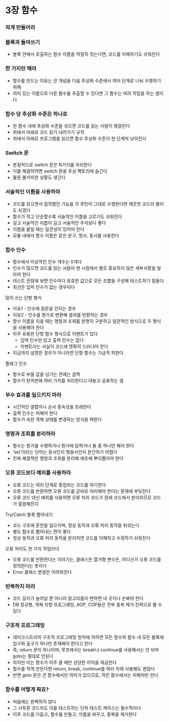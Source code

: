 # 3장 함수

### 작게 만들어라

### 블록과 들여쓰기

- 블록 안에서 호출하는 함수 이름을 적절히 짓는다면, 코드를 이해하기도 쉬워진다

### 한 가지만 해라

- 함수를 만드는 이유는 큰 개념을 다음 추상화 수준에서 여러 단계로 나눠 수행하기 위해
- 의미 있는 이름으로 다른 함수를 추출할 수 있다면 그 함수는 여러 작업을 하는 셈이다

### 함수 당 추상화 수준은 하나로

- 한 함수 내에 추상화 수준을 섞으면 코드를 읽는 사람이 헷갈린다
- 위에서 아래로 코드 읽기 내려가기 규칙
- 위에서 아래로 프로그램을 읽으면 함수 추상화 수준이 한 단계씩 낮아진다

### Switch 문

- 본질적으로 switch 문은 N가지를 처리한다
- 이를 해결하려면 switch 문을 추상 팩토리에 숨긴다
- 물론 불가피한 상황도 생긴다

### 서술적인 이름을 사용하라

- 코드를 읽으면서 짐작했던 기능을 각 루틴이 그대로 수행한다면 깨끗한 코드라 불러도 되겠다
- 함수가 작고 단순할수록 서술적인 이름을 고르기도 쉬워진다
- 길고 서술적인 이름이 길고 서술적인 주석보다 좋다
- 이름을 붙일 때는 일관성이 있어야 한다
- 모듈 내에서 함수 이름은 같은 문구, 명사, 동사를 사용한다

### 함수 인수

- 함수에서 이상적인 인수 개수는 0개다
- 인수가 많으면 코드를 읽는 사람이 현 시점에서 별로 중요하지 않은 세부사항을 알아야 한다
- 테스트 관점에 보면 인수마다 유효한 값으로 모든 조합을 구성해 테스트하기 힘들다
- 최선은 입력 인수가 없는 경우이다

많이 쓰는 단항 형식

- 이유1 - 인수에 질문을 던지는 경우
- 이유2 - 인수를 뭔가로 변환해 결과를 반환하는 경우
- 함수 이름을 지을 때는 명령과 조회를 분명히 구분하고 일관적인 방식으로 두 형식을 사용해야 한다
- 아주 유용한 단항 함수 형식으로 이벤트가 있다
    - 입력 인수만 있고 출력 인수는 없다
    - 이벤트라는 사실이 코드에 명확히 드러나야 한다
- 지금까지 설명한 경우가 아니라면 단항 함수는 가급적 피한다

플래그 인수

- 함수로 부울 값을 넘기는 관례는 끔찍
- 함수가 한꺼번에 여러 가지를 처리한다고 대놓고 공표하는 셈

### 부수 효과를 일으키지 마라

- 시간적인 결합이나 순서 종속성을 초래한다
- 출력 인수는 피해야 한다
- 함수가 속한 객체 상태를 변경하는 방식을 택한다

### 명령과 조회를 분리하라

- 함수는 뭔가를 수행하거나 뭔가에 답하거나 둘 중 하나만 해야 한다
- ‘set’이라는 단어는 동사인지 형용사인지 분간하기 어렵다
- 진짜 해결책은 명령과 조회를 분리해 애초에 뿌리뽑아야 한다

### 오류 코드보다 예외를 사용하라

- 오류 코드는 여러 단계로 중첩되는 코드를 야기한다
- 오류 코드를 반환하면 오류 코드를 곧바로 처리해야 한다는 문제에 부딪힌다
- 오류 코드 대신 예외를 사용하면 오류 처리 코드가 원래 코드에서 분리되므로 코드가 깔끔해진다

Try/Catch 블록 뽑아내기

- 코드 구조에 혼란을 일으키며, 정상 동작과 오류 처리 동작을 뒤섞는다
- 별도 함수로 뽑아내는 편이 좋다
- 정상 동작과 오류 처리 동작을 분리하면 코드를 이해하고 수정하기 쉬워진다

오류 처리도 한 가지 작업이다

- 오류 코드를 반환한다는 이야기는, 클래스든 열거형 변수든, 어디선가 오류 코드를 정의한다는 뜻이다
- Error 클래스 변경은 어려워진다

### 반복하지 마라

- 코드 길이가 늘어날 뿐 아니라 알고리즘이 변하면 네 곳이나 손봐야 한다
- DB 정규형, 객체 지향 프로그래밍, AOP, COP들은 전부 중복 제거 전략으로 볼 수 있다

### 구조적 프로그래밍

- 데이크스트라의 구조적 프로그래밍 원칙에 의하면 모든 함수와 함수 내 모든 블록에 입구와 출구가 하나만 존재해야 한다고 한다
- 즉, return 문이 하나이며, 루프에서는 break나 continue를 사용해서는 안 되며 goto는 절대로 안된다
- 하지만 이는 함수가 아주 클 때만 상당한 이익을 제공한다
- 함수를 작게 만든다면 return, break, continue를 여러 차례 사용해도 괜찮다
- 반면 goto 문은 큰 함수에서만 의미가 있으므로, 작은 함수에서는 피해야만 한다

### 함수를 어떻게 짜죠?

- 처음에는 완벽하지 않다
- 그 서투른 코드라도 이를 테스트하는 단위 테스트 케이스는 필수적이다
- 이후 코드를 다듬고, 함수를 만들고, 이름을 바꾸고, 중복을 제거한다
